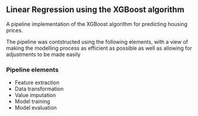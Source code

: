 <h2>Linear Regression using the XGBoost algorithm</h2>

<p>A pipeline implementation of the XGBoost algorithm for predicting housing prices.</p>

<p>The pipeline was contstructed using the following elements, with a view of making the modelling process as efficient as possible as well as allowing for adjustments to be made easily</p>

<p><h3>Pipeline elements</h3><ul>
<li>Feature extraction</li>
<li>Data transformation</li>
<li>Value imputation</li>
<li>Model training</li>
<li>Model evaluation</li>
</ul></p>